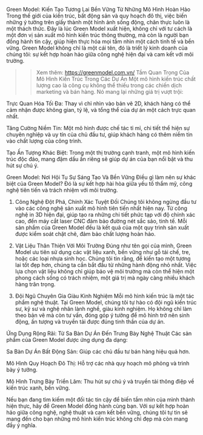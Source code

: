 Green Model: Kiến Tạo Tương Lai Bền Vững Từ Những Mô Hình Hoàn Hảo
Trong thế giới của kiến trúc, bất động sản và quy hoạch đô thị, việc biến những ý tưởng trên giấy thành một hình ảnh sống động, chân thực luôn là một thách thức. Đây là lúc Green Model xuất hiện, không chỉ với tư cách là một đơn vị sản xuất mô hình kiến trúc thông thường, mà còn là người bạn đồng hành tin cậy, giúp hiện thực hóa mọi tầm nhìn một cách tinh tế và bền vững. Green Model không chỉ là một cái tên, đó là triết lý kinh doanh của chúng tôi: sự kết hợp hoàn hảo giữa công nghệ hiện đại và cam kết với môi trường.
>>Xem thêm: https://greenmodel.com.vn/
Tầm Quan Trọng Của Mô Hình Kiến Trúc Trong Các Dự Án
Một mô hình kiến trúc chất lượng cao là công cụ không thể thiếu trong các chiến dịch marketing và bán hàng. Nó mang lại những giá trị vượt trội:

Trực Quan Hóa Tối Đa: Thay vì chỉ nhìn vào bản vẽ 2D, khách hàng có thể cảm nhận được không gian, tỷ lệ, và tổng thể của dự án một cách trực quan nhất.

Tăng Cường Niềm Tin: Một mô hình được chế tác tỉ mỉ, chi tiết thể hiện sự chuyên nghiệp và uy tín của chủ đầu tư, giúp khách hàng có thêm niềm tin vào chất lượng của công trình.

Tạo Ấn Tượng Khác Biệt: Trong một thị trường cạnh tranh, một mô hình kiến trúc độc đáo, mang đậm dấu ấn riêng sẽ giúp dự án của bạn nổi bật và thu hút sự chú ý.

Green Model: Nơi Hội Tụ Sự Sáng Tạo Và Bền Vững
Điều gì làm nên sự khác biệt của Green Model? Đó là sự kết hợp hài hòa giữa yếu tố thẩm mỹ, công nghệ tiên tiến và trách nhiệm với môi trường.

1. Công Nghệ Đột Phá, Chính Xác Tuyệt Đối
Chúng tôi không ngừng đầu tư vào các công nghệ sản xuất mô hình tiên tiến nhất hiện nay. Từ công nghệ in 3D hiện đại, giúp tạo ra những chi tiết phức tạp với độ chính xác cao, đến máy cắt laser CNC đảm bảo đường nét sắc sảo, tinh tế. Mỗi sản phẩm của Green Model đều là kết quả của một quy trình sản xuất được kiểm soát chặt chẽ, đảm bảo chất lượng hoàn hảo.

2. Vật Liệu Thân Thiện Với Môi Trường
Đúng như tên gọi của mình, Green Model ưu tiên sử dụng các vật liệu xanh, bền vững như gỗ tái chế, tre, hoặc các loại nhựa sinh học. Chúng tôi tin rằng, để kiến tạo một tương lai tốt đẹp hơn, chúng ta cần bắt đầu từ những hành động nhỏ nhất. Việc lựa chọn vật liệu không chỉ giúp bảo vệ môi trường mà còn thể hiện một phong cách sống có trách nhiệm, một giá trị mà ngày càng nhiều khách hàng trân trọng.

3. Đội Ngũ Chuyên Gia Giàu Kinh Nghiệm
Mỗi mô hình kiến trúc là một tác phẩm nghệ thuật. Tại Green Model, chúng tôi tự hào có đội ngũ kiến trúc sư, kỹ sư và nghệ nhân lành nghề, giàu kinh nghiệm. Họ không chỉ làm theo bản vẽ mà còn tư vấn, đóng góp ý tưởng để mô hình trở nên sinh động, ấn tượng và truyền tải được đúng tinh thần của dự án.

Ứng Dụng Rộng Rãi: Từ Sa Bàn Dự Án Đến Trưng Bày Nghệ Thuật
Các sản phẩm của Green Model được ứng dụng đa dạng:

Sa Bàn Dự Án Bất Động Sản: Giúp các chủ đầu tư bán hàng hiệu quả hơn.

Mô Hình Quy Hoạch Đô Thị: Hỗ trợ các nhà quy hoạch mô phỏng và trình bày ý tưởng.

Mô Hình Trưng Bày Triển Lãm: Thu hút sự chú ý và truyền tải thông điệp về kiến trúc xanh, bền vững.

Nếu bạn đang tìm kiếm một đối tác tin cậy để biến tầm nhìn của mình thành hiện thực, hãy để Green Model đồng hành cùng bạn. Với sự kết hợp hoàn hảo giữa công nghệ, nghệ thuật và cam kết bền vững, chúng tôi tự tin sẽ mang đến cho bạn những mô hình kiến trúc không chỉ đẹp mà còn mang đầy ý nghĩa.
